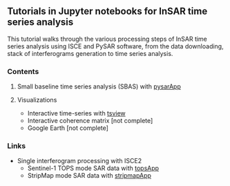 ## Tutorials in Jupyter notebooks for InSAR time series analysis

This tutorial walks through the various processing steps of InSAR time series analysis using ISCE and PySAR software, from the data downloading, stack of interferograms generation to time series analysis.

### Contents    

1. Small baseline time series analysis (SBAS) with [pysarApp](https://nbviewer.jupyter.org/github/yunjunz/PySAR/blob/Notebook/docs/Notebooks/pysarApp.ipynb)

2. Visualizations
   - Interactive time-series with [tsview](https://nbviewer.jupyter.org/github/yunjunz/PySAR/blob/Notebook/docs/Notebooks/tsview.ipynb)
   - Interactive coherence matrix [not complete]
   - Google Earth [not complete]
   
   
### Links    

+ Single interferogram processing with ISCE2   
   - Sentinel-1 TOPS mode SAR data with [topsApp](https://nbviewer.jupyter.org/github/isce-framework/isce2-docs/blob/master/Notebooks/TOPS/Tops.ipynb)     
   - StripMap mode SAR data with [stripmapApp](https://nbviewer.jupyter.org/github/isce-framework/isce2-docs/blob/master/Notebooks/Stripmap/stripmapApp.ipynb)  
